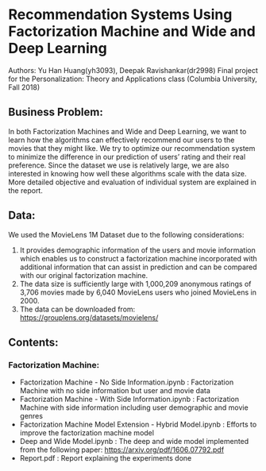 # Recommendation Systems Using Factorization Machine and Wide and Deep Learning

Authors: Yu Han Huang(yh3093), Deepak Ravishankar(dr2998)
Final project for the Personalization: Theory and Applications class (Columbia University, Fall 2018)

## Business Problem:
In both Factorization Machines and Wide and Deep Learning, we want to learn how the algorithms can effectively recommend our users to the movies that they might like. We try to optimize our recommendation system to minimize the difference in our prediction of users’ rating and their real preference. Since the dataset we use is relatively large, we are also interested in knowing how well these algorithms scale with the data size. More detailed objective and evaluation of individual system are explained in the report.


## Data:
We used the MovieLens 1M Dataset due to the following considerations: 
  1) It provides demographic information of the users and movie information which enables us to construct a factorization machine   incorporated with additional information that can assist in prediction and can be compared with our original factorization machine. 
  2) The data size is sufficiently large with 1,000,209 anonymous ratings of 3,706 movies made by 6,040 MovieLens users who joined MovieLens in 2000.
  3) The data can be downloaded from: https://grouplens.org/datasets/movielens/

## Contents:
### Factorization Machine:
- Factorization Machine - No Side Information.ipynb : Factorization Machine with no side information but user and movie data
- Factorization Machine - With Side Information.ipynb : Factorization Machine with side information including user demographic and movie genres
- Factorization Machine Model Extension - Hybrid Model.ipynb : Efforts to improve the factorization machine model
- Deep and Wide Model.ipynb : The deep and wide model implemented from the following paper: https://arxiv.org/pdf/1606.07792.pdf
- Report.pdf : Report explaining the experiments done
